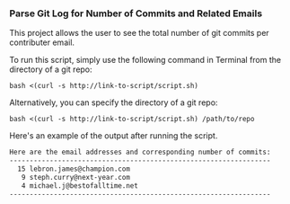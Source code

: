 ### Parse Git Log for Number of Commits and Related Emails

This project allows the user to see the total number of git commits per contributer email.

To run this script, simply use the following command in Terminal from the directory of a git repo:

```
bash <(curl -s http://link-to-script/script.sh)
```

Alternatively, you can specify the directory of a git repo:

```
bash <(curl -s http://link-to-script/script.sh) /path/to/repo
```

Here's an example of the output after running the script.

```bash
Here are the email addresses and corresponding number of commits:
-----------------------------------------------------------------
  15 lebron.james@champion.com
   9 steph.curry@next-year.com
   4 michael.j@bestofalltime.net
-----------------------------------------------------------------
```